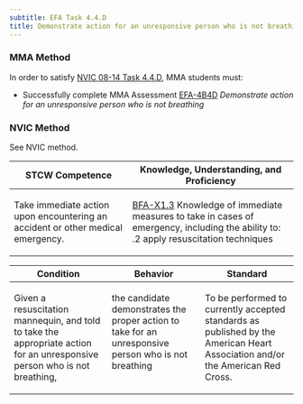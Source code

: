 ```yaml
---
subtitle: EFA Task 4.4.D 
title: Demonstrate action for an unresponsive person who is not breathing
---
```



### MMA Method

In order to satisfy  [NVIC 08-14  Task  4.4.D]({{site.baseurl}}/assets/images/nvic-08-14.pdf), MMA students must:

* Successfully complete MMA Assessment [EFA-4B4D]({{site.baseurl}}/assessments/Common/EFA-4B4D) *Demonstrate action for an unresponsive person who is not breathing*


### NVIC Method

<a onclick="togglevisibility('nvic_methods')" >See NVIC method.</a>

<div id='nvic_methods' class='hide'>

<table>
<thead>
<tr>
<th class='forty'> STCW Competence </th>
<th class='sixty'> Knowledge, Understanding, and Proficiency </th>
</tr>
</thead>




<tbody>
<tr><td markdown='1'>

Take immediate action upon encountering an accident or other medical emergency.

</td><td markdown='1'>

[BFA-X1.3](../../tables/613.html#BFA-X1.3) Knowledge of immediate measures to take in cases of emergency, including the ability to:
.2  apply resuscitation techniques

</td></tr>


</tbody>
</table>


<table>
<thead>
<tr><th class='twenty'>  Condition </th><th class='twenty'> Behavior </th><th  class='sixty'>Standard </th></tr>
</thead>
<tbody >



<tr><td markdown='1'>

Given a resuscitation mannequin, and told to take the appropriate action for an unresponsive person who is not breathing,

</td><td markdown='1'>

the candidate demonstrates the proper action to take for an unresponsive person who is not breathing

<br>

<div class="tooltip">
<span class="tooltiptext">
</span>
</div>


</td><td markdown='1'>

To be performed to currently accepted standards as published by the American Heart Association and/or the American Red Cross.

</td></tr>
</tbody>
</table>
</div>

